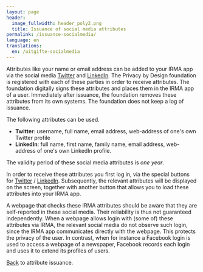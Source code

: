 ```yaml
---
layout: page
header:
  image_fullwidth: header_poly2.png
  title: Issuance of social media attributes
permalink: /issuance-socialmedia/
language: en
translations:
  en: /uitgifte-socialmedia
---
```


Attributes like your name or email address can be added to your IRMA
app via the social media [Twitter](https://twitter.com) and
[LinkedIn](https://linkedin.com). The Privacy by Design foundation
is registered with each of these parties in order to receive attributes.
The foundation digitally signs these attributes and places them in the IRMA
app of a user. Immediately after issuance, the foundation removes these
attributes from its own systems. The foundation does not keep a log of issuance.

The following attributes can be used.

 * **Twitter**: username, full name, email address, web-address
 of one's own Twitter profile
 * **LinkedIn**: full name, first name, family name, email address,
 web-address of one's own LinkedIn profile.

The validity period of these social media attributes is *one year*.

In order to receive these attributes you first log in, via the special
buttons for
[Twitter](/issuance/social/twitter)
/
[LinkedIn](/issuance/social/linkedin).
Subsequently, the relevant attributes will be displayed on the screen,
together with another button that allows you to load these attributes
into your IRMA app.

A webpage that checks these IRMA attributes should be aware that they
are self-reported in these social media. Their reliability is thus not
guaranteed independently. When a webpage allows login with (some of)
these attributes via IRMA, the relevant social media do not observe
such login, since the IRMA app communicates directly with the
webpage. This protects the privacy of the user. In contrast, when for
instance a Facebook login is used to access a webpage of a newspaper,
Facebook records each login and uses it to extend its profiles of
users.

[Back](/issuance) to attribute issuance.
